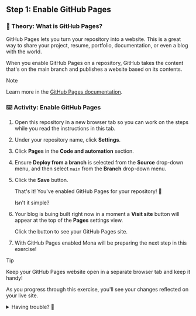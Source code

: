 ## Step 1: Enable GitHub Pages

### 📖 Theory: What is GitHub Pages?

GitHub Pages lets you turn your repository into a website. This is a great way to share your project, resume, portfolio, documentation, or even a blog with the world.

When you enable GitHub Pages on a repository, GitHub takes the content that's on the main branch and publishes a website based on its contents.

> [!NOTE]
> Learn more in the [GitHub Pages documentation](https://docs.github.com/en/pages/getting-started-with-github-pages/about-github-pages).

### ⌨️ Activity: Enable GitHub Pages



1. Open this repository in a new browser tab so you can work on the steps while you read the instructions in this tab.
1. Under your repository name, click **Settings**.
1. Click **Pages** in the **Code and automation** section.
1. Ensure **Deploy from a branch** is selected from the **Source** drop-down menu, and then select `main` from the **Branch** drop-down menu.
1. Click the **Save** button.

   That's it! You've enabled GitHub Pages for your repository! :tada:

   Isn't it simple?

1. Your blog is buing built right now in a moment a **Visit site** button will appear at the top of the **Pages** settings view.

   Click the button to see your GitHub Pages site.

1. With GitHub Pages enabled Mona will be preparing the next step in this exercise!

> [!TIP]
> Keep your GitHub Pages website open in a separate browser tab and keep it handy!
>
> As you progress through this exercise, you'll see your changes reflected on your live site.

<details>
<summary>Having trouble? 🤷</summary><br/>

- Turning on GitHub Pages creates a deployment of your repository. GitHub Actions may take up to a minute to respond while waiting for the deployment. Future steps will be about 20 seconds; this step is slower.

</details>
